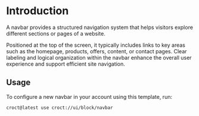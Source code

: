 # Introduction

A navbar provides a structured navigation system that helps visitors explore different sections or pages of a website.

Positioned at the top of the screen, it typically includes links to key areas such as the homepage, products, offers,
content, or contact pages. Clear labeling and logical organization within the navbar enhance the overall
user experience and support efficient site navigation.

## Usage

To configure a new navbar in your account using this template, run:

```js-pm
croct@latest use croct://ui/block/navbar
```
